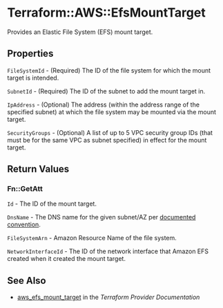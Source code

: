 # Terraform::AWS::EfsMountTarget

Provides an Elastic File System (EFS) mount target.

## Properties

`FileSystemId` - (Required) The ID of the file system for which the mount target is intended.

`SubnetId` - (Required) The ID of the subnet to add the mount target in.

`IpAddress` - (Optional) The address (within the address range of the specified subnet) at
which the file system may be mounted via the mount target.

`SecurityGroups` - (Optional) A list of up to 5 VPC security group IDs (that must
be for the same VPC as subnet specified) in effect for the mount target.


## Return Values

### Fn::GetAtt

`Id` - The ID of the mount target.

`DnsName` - The DNS name for the given subnet/AZ per [documented convention](http://docs.aws.amazon.com/efs/latest/ug/mounting-fs-mount-cmd-dns-name.html).

`FileSystemArn` - Amazon Resource Name of the file system.

`NetworkInterfaceId` - The ID of the network interface that Amazon EFS created when it created the mount target.

## See Also

* [aws_efs_mount_target](https://www.terraform.io/docs/providers/aws/r/efs_mount_target.html) in the _Terraform Provider Documentation_